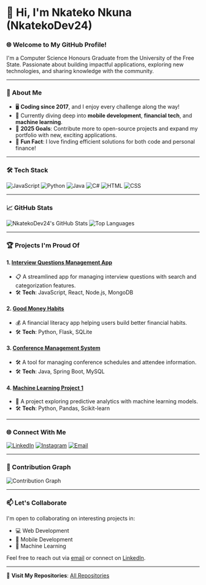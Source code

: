 # 👋 Hi, I'm Nkateko Nkuna (NkatekoDev24)

### 🌐 Welcome to My GitHub Profile!
I'm a Computer Science Honours Graduate from the University of the Free State. Passionate about building impactful applications, exploring new technologies, and sharing knowledge with the community.

---

### 💼 About Me
- 🖥️ **Coding since 2017**, and I enjoy every challenge along the way!
- 🌱 Currently diving deep into **mobile development**, **financial tech**, and **machine learning**.
- 🎯 **2025 Goals**: Contribute more to open-source projects and expand my portfolio with new, exciting applications.
- 🌟 **Fun Fact**: I love finding efficient solutions for both code and personal finance!

---

### 🛠️ Tech Stack
![JavaScript](https://img.shields.io/badge/-JavaScript-F7DF1E?logo=javascript&logoColor=black&style=for-the-badge)
![Python](https://img.shields.io/badge/-Python-3776AB?logo=python&logoColor=white&style=for-the-badge)
![Java](https://img.shields.io/badge/-Java-007396?logo=java&logoColor=white&style=for-the-badge)
![C#](https://img.shields.io/badge/-C%23-239120?logo=csharp&logoColor=white&style=for-the-badge)
![HTML](https://img.shields.io/badge/-HTML5-E34F26?logo=html5&logoColor=white&style=for-the-badge)
![CSS](https://img.shields.io/badge/-CSS3-1572B6?logo=css3&logoColor=white&style=for-the-badge)

---

### 📈 GitHub Stats
![NkatekoDev24's GitHub Stats](https://github-readme-stats.vercel.app/api?username=nkatekodev24&show_icons=true&theme=radical)
![Top Languages](https://github-readme-stats.vercel.app/api/top-langs/?username=nkatekodev24&layout=compact&theme=radical)

---

### 🏆 Projects I'm Proud Of

#### 1. **[Interview Questions Management App](https://github.com/NkatekoDev24/Interview-Questions-Management)**
- 📋 A streamlined app for managing interview questions with search and categorization features.
- 🛠️ **Tech**: JavaScript, React, Node.js, MongoDB

#### 2. **[Good Money Habits](https://github.com/NkatekoDev24/GMH)**
- 💰 A financial literacy app helping users build better financial habits.
- 🛠️ **Tech**: Python, Flask, SQLite

#### 3. **[Conference Management System](https://github.com/NkatekoDev24/Conference_Management)**
- 🛠️ A tool for managing conference schedules and attendee information.
- 🛠️ **Tech**: Java, Spring Boot, MySQL

#### 4. **[Machine Learning Project 1](https://github.com/NkatekoDev24/Machine_Learning_Project1)**
- 🤖 A project exploring predictive analytics with machine learning models.
- 🛠️ **Tech**: Python, Pandas, Scikit-learn

---

### 🌐 Connect With Me
[![LinkedIn](https://img.shields.io/badge/-LinkedIn-0077B5?logo=linkedin&logoColor=white&style=for-the-badge)](https://linkedin.com/in/nkateko-nkuna)
[![Instagram](https://img.shields.io/badge/-Instagram-E4405F?logo=instagram&logoColor=white&style=for-the-badge)](https://instagram.com/nka.tekonkuna)
[![Email](https://img.shields.io/badge/-Email-D14836?logo=gmail&logoColor=white&style=for-the-badge)](mailto:nkunans98@gmail.com)

---

### 📅 Contribution Graph
![Contribution Graph](https://activity-graph.herokuapp.com/graph?username=nkatekodev24&theme=dracula)

---

### 📫 Let's Collaborate
I'm open to collaborating on interesting projects in:
- 💻 Web Development
- 📱 Mobile Development
- 🤖 Machine Learning

Feel free to reach out via [email](mailto:nkunans98@gmail.com) or connect on [LinkedIn](https://linkedin.com/in/nkateko-nkuna).

---

🔗 **Visit My Repositories**: [All Repositories](https://github.com/NkatekoDev24?tab=repositories)
